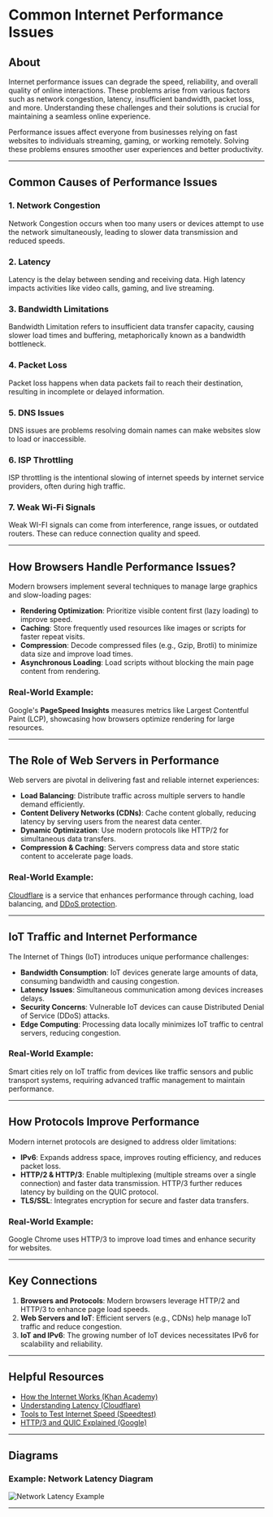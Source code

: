 # Common Internet Performance Issues

## About

Internet performance issues can degrade the speed, reliability, and overall quality of online interactions. These problems arise from various factors such as network congestion, latency, insufficient bandwidth, packet loss, and more. Understanding these challenges and their solutions is crucial for maintaining a seamless online experience.

Performance issues affect everyone from businesses relying on fast websites to individuals streaming, gaming, or working remotely. Solving these problems ensures smoother user experiences and better productivity.

---

## Common Causes of Performance Issues

### 1. **Network Congestion**
Network Congestion occurs when too many users or devices attempt to use the network simultaneously, leading to slower data transmission and reduced speeds.

### 2. **Latency**
Latency is the delay between sending and receiving data. High latency impacts activities like video calls, gaming, and live streaming.

### 3. **Bandwidth Limitations**
Bandwidth Limitation refers to insufficient data transfer capacity, causing slower load times and buffering, metaphorically known as a bandwidth bottleneck.

### 4. **Packet Loss**
Packet loss happens when data packets fail to reach their destination, resulting in incomplete or delayed information.

### 5. **DNS Issues**
DNS issues are problems resolving domain names can make websites slow to load or inaccessible.

### 6. **ISP Throttling**
ISP throttling is the intentional slowing of internet speeds by internet service providers, often during high traffic.

### 7. **Weak Wi-Fi Signals**
Weak WI-FI signals can come from interference, range issues, or outdated routers. These can reduce connection quality and speed.

---

## How Browsers Handle Performance Issues?

Modern browsers implement several techniques to manage large graphics and slow-loading pages:

- **Rendering Optimization**: Prioritize visible content first (lazy loading) to improve speed.
- **Caching**: Store frequently used resources like images or scripts for faster repeat visits.
- **Compression**: Decode compressed files (e.g., Gzip, Brotli) to minimize data size and improve load times.
- **Asynchronous Loading**: Load scripts without blocking the main page content from rendering.

### Real-World Example:
Google's **PageSpeed Insights** measures metrics like Largest Contentful Paint (LCP), showcasing how browsers optimize rendering for large resources.

---

## The Role of Web Servers in Performance

Web servers are pivotal in delivering fast and reliable internet experiences:

- **Load Balancing**: Distribute traffic across multiple servers to handle demand efficiently.
- **Content Delivery Networks (CDNs)**: Cache content globally, reducing latency by serving users from the nearest data center.
- **Dynamic Optimization**: Use modern protocols like HTTP/2 for simultaneous data transfers.
- **Compression & Caching**: Servers compress data and store static content to accelerate page loads.

### Real-World Example:
[Cloudflare](https://www.cloudflare.com/) is a service that enhances performance through caching, load balancing, and [DDoS protection](https://www.fortinet.com/resources/cyberglossary/ddos-attack#:~:text=DDoS%20Attack%20Mitigation-,DDoS%20Attack%20Meaning,connected%20online%20services%20and%20sites.).

---

## IoT Traffic and Internet Performance

The Internet of Things (IoT) introduces unique performance challenges:

- **Bandwidth Consumption**: IoT devices generate large amounts of data, consuming bandwidth and causing congestion.
- **Latency Issues**: Simultaneous communication among devices increases delays.
- **Security Concerns**: Vulnerable IoT devices can cause Distributed Denial of Service (DDoS) attacks.
- **Edge Computing**: Processing data locally minimizes IoT traffic to central servers, reducing congestion.

### Real-World Example:
Smart cities rely on IoT traffic from devices like traffic sensors and public transport systems, requiring advanced traffic management to maintain performance.

---

## How Protocols Improve Performance

Modern internet protocols are designed to address older limitations:

- **IPv6**: Expands address space, improves routing efficiency, and reduces packet loss.
- **HTTP/2 & HTTP/3**: Enable multiplexing (multiple streams over a single connection) and faster data transmission. HTTP/3 further reduces latency by building on the QUIC protocol.
- **TLS/SSL**: Integrates encryption for secure and faster data transfers.

### Real-World Example:
Google Chrome uses HTTP/3 to improve load times and enhance security for websites.

---

## Key Connections

1. **Browsers and Protocols**: Modern browsers leverage HTTP/2 and HTTP/3 to enhance page load speeds.
2. **Web Servers and IoT**: Efficient servers (e.g., CDNs) help manage IoT traffic and reduce congestion.
3. **IoT and IPv6**: The growing number of IoT devices necessitates IPv6 for scalability and reliability.

---

## Helpful Resources

- [How the Internet Works (Khan Academy)](https://www.khanacademy.org)
- [Understanding Latency (Cloudflare)](https://www.cloudflare.com/learning/performance/what-is-latency/)
- [Tools to Test Internet Speed (Speedtest)](https://www.speedtest.net)
- [HTTP/3 and QUIC Explained (Google)](https://www.chromium.org/quic/)

---

## Diagrams

### Example: Network Latency Diagram
![Network Latency Example](diagram-image)

---
